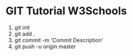 # GIT Tutorial W3Schools

1. git init 
2. git add .
3. git commit -m 'Commit Description'
4. git push -u origin master
